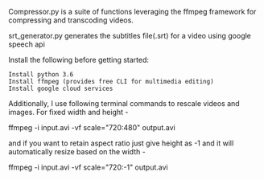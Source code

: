 Compressor.py is a suite of functions leveraging the ffmpeg framework for compressing and transcoding videos.

srt_generator.py generates the subtitles file(.srt) for a video using google speech api

Install the following before getting started:

    Install python 3.6
    Install ffmpeg (provides free CLI for multimedia editing)
    Install google cloud services


Additionally, I use following terminal commands to rescale videos and images. For fixed width and height -

ffmpeg -i input.avi -vf scale="720:480" output.avi


and if you want to retain aspect ratio just give height as -1 and it will automatically resize based on the width -

ffmpeg -i input.avi -vf scale="720:-1" output.avi

